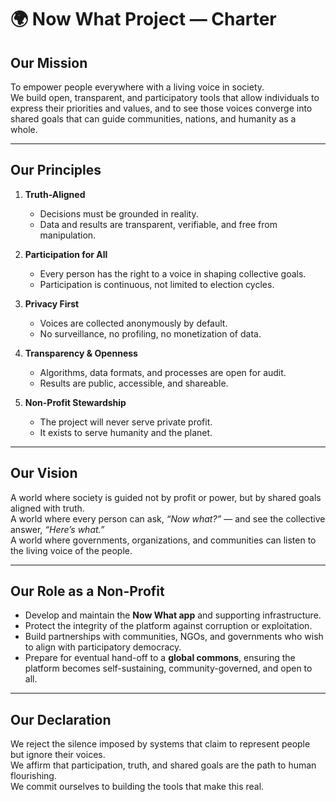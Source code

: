 # 🌍 Now What Project — Charter  

## Our Mission  
To empower people everywhere with a living voice in society.  
We build open, transparent, and participatory tools that allow individuals to express their priorities and values, and to see those voices converge into shared goals that can guide communities, nations, and humanity as a whole.  

---

## Our Principles  
1. **Truth-Aligned**  
   - Decisions must be grounded in reality.  
   - Data and results are transparent, verifiable, and free from manipulation.  

2. **Participation for All**  
   - Every person has the right to a voice in shaping collective goals.  
   - Participation is continuous, not limited to election cycles.  

3. **Privacy First**  
   - Voices are collected anonymously by default.  
   - No surveillance, no profiling, no monetization of data.  

4. **Transparency & Openness**  
   - Algorithms, data formats, and processes are open for audit.  
   - Results are public, accessible, and shareable.  

5. **Non-Profit Stewardship**  
   - The project will never serve private profit.  
   - It exists to serve humanity and the planet.  

---

## Our Vision  
A world where society is guided not by profit or power, but by shared goals aligned with truth.  
A world where every person can ask, *“Now what?”* — and see the collective answer, *“Here’s what.”*  
A world where governments, organizations, and communities can listen to the living voice of the people.  

---

## Our Role as a Non-Profit  
- Develop and maintain the **Now What app** and supporting infrastructure.  
- Protect the integrity of the platform against corruption or exploitation.  
- Build partnerships with communities, NGOs, and governments who wish to align with participatory democracy.  
- Prepare for eventual hand-off to a **global commons**, ensuring the platform becomes self-sustaining, community-governed, and open to all.  

---

## Our Declaration  
We reject the silence imposed by systems that claim to represent people but ignore their voices.  
We affirm that participation, truth, and shared goals are the path to human flourishing.  
We commit ourselves to building the tools that make this real.  
